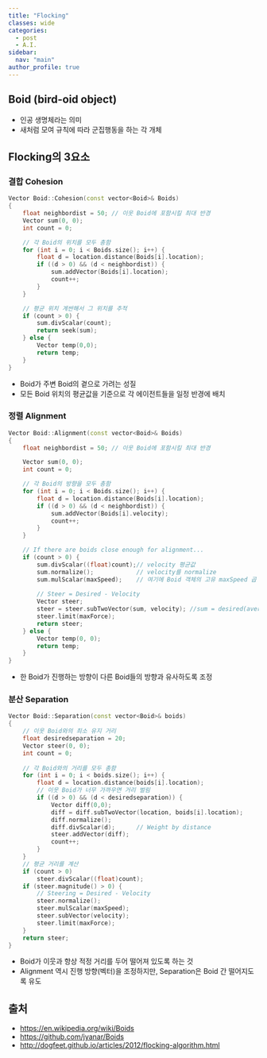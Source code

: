 ```yaml
---
title: "Flocking"
classes: wide
categories: 
  - post
  - A.I.
sidebar:
  nav: "main"
author_profile: true
---
```

   
## Boid (bird-oid object)
* 인공 생명체라는 의미
* 새처럼 모여 규칙에 따라 군집행동을 하는 각 개체

## Flocking의 3요소
### 결합 Cohesion

```c++
Vector Boid::Cohesion(const vector<Boid>& Boids)
{
    float neighbordist = 50; // 이웃 Boid에 포함시킬 최대 반경
    Vector sum(0, 0);
    int count = 0;

    // 각 Boid의 위치를 모두 총함
    for (int i = 0; i < Boids.size(); i++) {
        float d = location.distance(Boids[i].location);
        if ((d > 0) && (d < neighbordist)) {
            sum.addVector(Boids[i].location);
            count++;
        }
    }

    // 평균 위치 계싼해서 그 위치를 추적
    if (count > 0) {
        sum.divScalar(count);
        return seek(sum);
    } else {
        Vector temp(0,0);
        return temp;
    }
}
```

* Boid가 주변 Boid의 곁으로 가려는 성질
* 모든 Boid 위치의 평균값을 기준으로 각 에이전트들을 일정 반경에 배치

### 정렬 Alignment
  
```c++
Vector Boid::Alignment(const vector<Boid>& Boids)
{
    float neighbordist = 50; // 이웃 Boid에 포함시킬 최대 반경

    Vector sum(0, 0);
    int count = 0;

    // 각 Boid의 방향을 모두 총함
    for (int i = 0; i < Boids.size(); i++) {
        float d = location.distance(Boids[i].location);
        if ((d > 0) && (d < neighbordist)) { 
            sum.addVector(Boids[i].velocity);
            count++;
        }
    }

    // If there are boids close enough for alignment...
    if (count > 0) {
        sum.divScalar((float)count);// velocity 평균값
        sum.normalize();            // velocity를 normalize
        sum.mulScalar(maxSpeed);    // 여기에 Boid 객체의 고유 maxSpeed 곱
        
        // Steer = Desired - Velocity
        Vector steer;
        steer = steer.subTwoVector(sum, velocity); //sum = desired(average)
        steer.limit(maxForce);
        return steer;
    } else {
        Vector temp(0, 0);
        return temp;
    }
}
```

* 한 Boid가 진행하는 방향이 다른 Boid들의 방향과 유사하도록 조정


### 분산 Separation

```c++
Vector Boid::Separation(const vector<Boid>& boids)
{
    // 이웃 Boid와의 최소 유지 거리
    float desiredseparation = 20;
    Vector steer(0, 0);
    int count = 0;
    
    // 각 Boid와의 거리를 모두 총함
    for (int i = 0; i < boids.size(); i++) {
        float d = location.distance(boids[i].location);
        // 이웃 Boid가 너무 가까우면 거리 벌림
        if ((d > 0) && (d < desiredseparation)) {
            Vector diff(0,0);
            diff = diff.subTwoVector(location, boids[i].location);
            diff.normalize();
            diff.divScalar(d);      // Weight by distance
            steer.addVector(diff);
            count++;
        }
    }
    // 평균 거리를 계산
    if (count > 0)
        steer.divScalar((float)count);
    if (steer.magnitude() > 0) {
        // Steering = Desired - Velocity
        steer.normalize();
        steer.mulScalar(maxSpeed);
        steer.subVector(velocity);
        steer.limit(maxForce);
    }
    return steer;
}
```

- Boid가 이웃과 항상 적정 거리를 두어 떨어져 있도록 하는 것
- Alignment 역시 진행 방향(벡터)을 조정하지만, Separation은 Boid 간 떨어지도록 유도

## 출처
* <https://en.wikipedia.org/wiki/Boids>
* <https://github.com/jyanar/Boids>
* <http://dogfeet.github.io/articles/2012/flocking-algorithm.html>